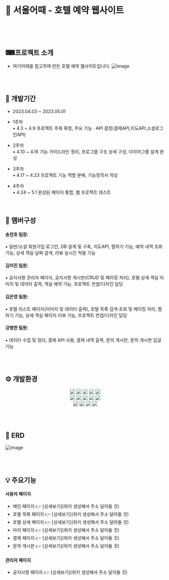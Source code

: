 # 🏨 서울어때 - 호텔 예약 웹사이트
 
 <br/><br/><br/>

## ⌨프로젝트 소개
- 여기어때를 참고하여 만든 호텔 예약 웹사이트입니다.
![image](https://github.com/ggoang/HotelProject/assets/124668531/95d1d63f-cd3d-45fa-ac81-9cdd553cce0c)

<br/><br/>

## 📆 개발기간
- 2023.04.03 ~ 2023.05.01

- 1주차 <br/>
 ▪ 4.3 ~ 4.9 프로젝트 주제 확정, 주요 기능 · API 결정(결제API,지도API,소셜로그인API)<br/>
 - 2주차 <br/>
 ▪ 4.10 ~ 4.16 기능 가이드라인 정리, 프로그램 구조 상세 구성, 다이어그램 설계 완성<br/>
 - 3주차 <br/>
 ▪ 4.17 ~ 4.23 프로젝트 기능 역할 분배, 기능정의서 작성<br/>
 - 4주차 <br/>
 ▪ 4.24 ~ 5.1 완성된 페이지 통합, 웹 프로젝트 테스트<br/>
<br/><br/>


## 👭 멤버구성
####  송찬호 팀장: 
▪ 일반/소셜 회원가입·로그인, DB 설계 및 구축, 지도API, 찜하기 기능, 예약 내역 조회 기능, 상세 객실 날짜 검색, 리뷰 실시간 적용 기능
####   김어진 팀원: 
▪ 공지사항 관리자 페이지, 공지사항 게시판(CRUD 및 페이징 처리), 호텔 상세 객실 이미지 및 데이터 출력, 객실 예약 기능, 프로젝트 컨셉/디자인 담당
####  김은영 팀원: 
▪ 호텔 리스트 페이지(이미지 및 데이터 출력), 호텔 목록 검색·조회 및 페이징 처리, 찜하기 기능, 상세 객실 페이지 리뷰 기능, 프로젝트 컨셉/디자인 담당
####  강병한 팀원: 
▪ 데이터 수집 및 정리, 결제 API 사용, 결제 내역 출력, 문의 게시판, 문의 게시판 답글 기능


<br/><br/>

## ⚙️ 개발환경

<div align="center">
	<img src="https://img.shields.io/badge/Java8-007396?style=flat&logo=Java&logoColor=white" />
  <img src="https://img.shields.io/badge/Spring Boot-6DB33F?style=flat&logo=Spring Boot&logoColor=white" />
  	<img src="https://img.shields.io/badge/Oracle-F80000?style=flat&logo=Oracle&logoColor=white" />
  <img src="https://img.shields.io/badge/JavaScript-F7DF1E?style=flat&logo=JavaScript&logoColor=white" />
<img src="https://img.shields.io/badge/jQuery-0769AD?style=flat&logo=jQuery&logoColor=white" />
</div>

<div align="center">
	<img src="https://img.shields.io/badge/HTML5-E34F26?style=flat&logo=HTML5&logoColor=white" />
	<img src="https://img.shields.io/badge/CSS3-1572B6?style=flat&logo=CSS3&logoColor=white" />
	<img src="https://img.shields.io/badge/Thymeleaf-005F0F?style=flat&logo=Thymeleaf&logoColor=white" />
  <img src="https://img.shields.io/badge/Bootstrap-7952B3?style=flat&logo=Bootstrap&logoColor=white" />
   <img src="https://img.shields.io/badge/Mybatis-092E20?style=flat&logo=Mybatis&logoColor=white" />
</div>

<div align="center">
    <img src="https://img.shields.io/badge/Eclipse IDE-2C2255?style=flat&logo=Eclipse IDE&logoColor=white" />
	<img src="https://img.shields.io/badge/Apache Tomcat-F8DC75?style=flat&logo=Apache Tomcat&logoColor=white" />
  	<img src="https://img.shields.io/badge/Visual Studio Code-007ACC?style=flat&logo=Visual Studio Code&logoColor=white" />
  <img src="https://img.shields.io/badge/Github-181717?style=flat&logo=Github&logoColor=white" />
 </div>
 
 <br/><br/>
 
 ## 📖 ERD 
 
 ![image](https://github.com/ggoang/HotelProject/assets/124668531/b9a000bb-60bc-4713-abf4-4e3597ef6d84)

  <br/><br/>
  
 ## 💡 주요기능
 
#### 사용자 페이지
- 메인 페이지 👉 [상세보기](위키 생성해서 주소 달아둘 것)
- 호텔 목록 페이지 👉 [상세보기](위키 생성해서 주소 달아둘 것)
- 호텔 상세 페이지 👉 [상세보기](위키 생성해서 주소 달아둘 것)
- 마이 페이지 👉 [상세보기](위키 생성해서 주소 달아둘 것)
- 결제 페이지 👉 [상세보기](위키 생성해서 주소 달아둘 것)
- 문의 게시판 👉 [상세보기](위키 생성해서 주소 달아둘 것)
  
#### 관리자 페이지
- 공지사항 페이지 👉 [상세보기](위키 생성해서 주소 달아둘 것)



  <br/><br/>
